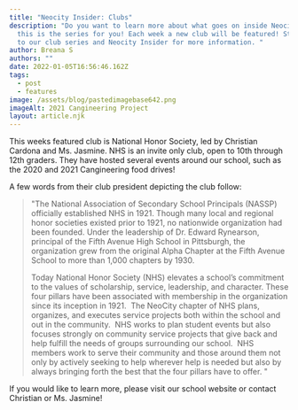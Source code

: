 ```yaml
---
title: "Neocity Insider: Clubs"
description: "Do you want to learn more about what goes on inside Neocity? Then
  this is the series for you! Each week a new club will be featured! Stay tuned
  to our club series and Neocity Insider for more information. "
author: Breana S
authors: ""
date: 2022-01-05T16:56:46.162Z
tags:
  - post
  - features
image: /assets/blog/pastedimagebase642.png
imageAlt: 2021 Cangineering Project
layout: article.njk
---
```


This weeks featured club is National Honor Society, led by Christian Cardona and Ms. Jasmine. NHS is an invite only club, open to 10th through 12th graders. They have hosted several events around our school, such as the 2020 and 2021 Cangineering food drives!

A few words from their club president depicting the club follow:

<!--StartFragment-->

> "The National Association of Secondary School Principals (NASSP) officially established NHS in 1921. Though many local and regional honor societies existed prior to 1921, no nationwide organization had been founded. Under the leadership of Dr. Edward Rynearson, principal of the Fifth Avenue High School in Pittsburgh, the organization grew from the original Alpha Chapter at the Fifth Avenue School to more than 1,000 chapters by 1930.
>
> Today National Honor Society (NHS) elevates a school’s commitment to the values of scholarship, service, leadership, and character. These four pillars have been associated with membership in the organization since its inception in 1921.  The NeoCity chapter of NHS plans, organizes, and executes service projects both within the school and out in the community.  NHS works to plan student events but also focuses strongly on community service projects that give back and help fulfill the needs of groups surrounding our school.  NHS members work to serve their community and those around them not only by actively seeking to help wherever help is needed but also by always bringing forth the best that the four pillars have to offer. "

<!--EndFragment-->

If you would like to learn more, please visit our school website or contact Christian or Ms. Jasmine!
